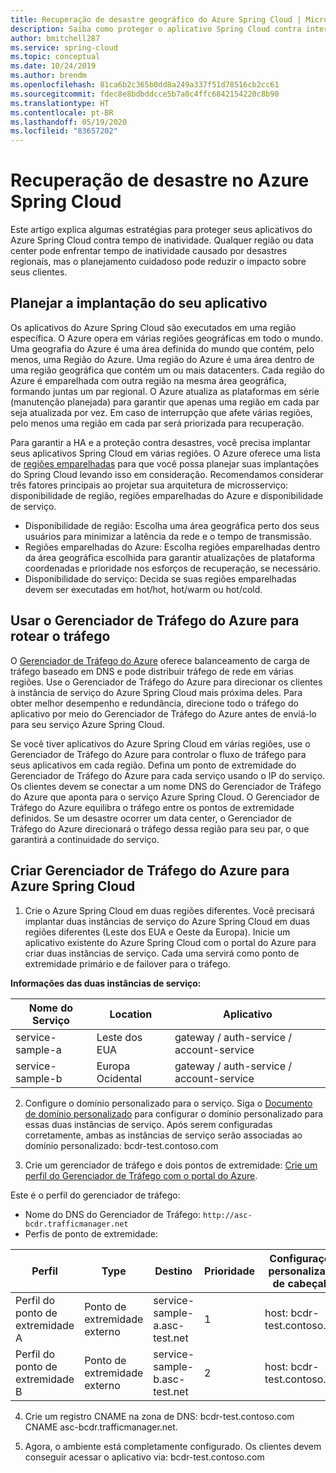```yaml
---
title: Recuperação de desastre geográfico do Azure Spring Cloud | Microsoft Docs
description: Saiba como proteger o aplicativo Spring Cloud contra interrupções regionais
author: bmitchell287
ms.service: spring-cloud
ms.topic: conceptual
ms.date: 10/24/2019
ms.author: brendm
ms.openlocfilehash: 81ca6b2c365b0dd8a249a337f51d78516cb2cc61
ms.sourcegitcommit: fdec8e8bdbddcce5b7a0c4ffc6842154220c8b90
ms.translationtype: HT
ms.contentlocale: pt-BR
ms.lasthandoff: 05/19/2020
ms.locfileid: "83657202"
---
```

# <a name="azure-spring-cloud-disaster-recovery"></a>Recuperação de desastre no Azure Spring Cloud

Este artigo explica algumas estratégias para proteger seus aplicativos do Azure Spring Cloud contra tempo de inatividade.  Qualquer região ou data center pode enfrentar tempo de inatividade causado por desastres regionais, mas o planejamento cuidadoso pode reduzir o impacto sobre seus clientes.

## <a name="plan-your-application-deployment"></a>Planejar a implantação do seu aplicativo

Os aplicativos do Azure Spring Cloud são executados em uma região específica.  O Azure opera em várias regiões geográficas em todo o mundo. Uma geografia do Azure é uma área definida do mundo que contém, pelo menos, uma Região do Azure. Uma região do Azure é uma área dentro de uma região geográfica que contém um ou mais datacenters.  Cada região do Azure é emparelhada com outra região na mesma área geográfica, formando juntas um par regional. O Azure atualiza as plataformas em série (manutenção planejada) para garantir que apenas uma região em cada par seja atualizada por vez. Em caso de interrupção que afete várias regiões, pelo menos uma região em cada par será priorizada para recuperação.

Para garantir a HA e a proteção contra desastres, você precisa implantar seus aplicativos Spring Cloud em várias regiões.  O Azure oferece uma lista de [regiões emparelhadas](../best-practices-availability-paired-regions.md) para que você possa planejar suas implantações do Spring Cloud levando isso em consideração.  Recomendamos considerar três fatores principais ao projetar sua arquitetura de microsserviço: disponibilidade de região, regiões emparelhadas do Azure e disponibilidade de serviço.

*  Disponibilidade de região:  Escolha uma área geográfica perto dos seus usuários para minimizar a latência da rede e o tempo de transmissão.
*  Regiões emparelhadas do Azure:  Escolha regiões emparelhadas dentro da área geográfica escolhida para garantir atualizações de plataforma coordenadas e prioridade nos esforços de recuperação, se necessário.
*  Disponibilidade do serviço:   Decida se suas regiões emparelhadas devem ser executadas em hot/hot, hot/warm ou hot/cold.

## <a name="use-azure-traffic-manager-to-route-traffic"></a>Usar o Gerenciador de Tráfego do Azure para rotear o tráfego

O [Gerenciador de Tráfego do Azure](../traffic-manager/traffic-manager-overview.md) oferece balanceamento de carga de tráfego baseado em DNS e pode distribuir tráfego de rede em várias regiões.  Use o Gerenciador de Tráfego do Azure para direcionar os clientes à instância de serviço do Azure Spring Cloud mais próxima deles.  Para obter melhor desempenho e redundância, direcione todo o tráfego do aplicativo por meio do Gerenciador de Tráfego do Azure antes de enviá-lo para seu serviço Azure Spring Cloud.

Se você tiver aplicativos do Azure Spring Cloud em várias regiões, use o Gerenciador de Tráfego do Azure para controlar o fluxo de tráfego para seus aplicativos em cada região.  Defina um ponto de extremidade do Gerenciador de Tráfego do Azure para cada serviço usando o IP do serviço. Os clientes devem se conectar a um nome DNS do Gerenciador de Tráfego do Azure que aponta para o serviço Azure Spring Cloud.  O Gerenciador de Tráfego do Azure equilibra o tráfego entre os pontos de extremidade definidos.  Se um desastre ocorrer um data center, o Gerenciador de Tráfego do Azure direcionará o tráfego dessa região para seu par, o que garantirá a continuidade do serviço.

## <a name="create-azure-traffic-manager-for-azure-spring-cloud"></a>Criar Gerenciador de Tráfego do Azure para Azure Spring Cloud

1. Crie o Azure Spring Cloud em duas regiões diferentes.
Você precisará implantar duas instâncias de serviço do Azure Spring Cloud em duas regiões diferentes (Leste dos EUA e Oeste da Europa). Inicie um aplicativo existente do Azure Spring Cloud com o portal do Azure para criar duas instâncias de serviço. Cada uma servirá como ponto de extremidade primário e de failover para o tráfego. 

**Informações das duas instâncias de serviço:**

| Nome do Serviço | Location | Aplicativo |
|--|--|--|
| service-sample-a | Leste dos EUA | gateway / auth-service / account-service |
| service-sample-b | Europa Ocidental | gateway / auth-service / account-service |

2. Configure o domínio personalizado para o serviço. Siga o [Documento de domínio personalizado](spring-cloud-tutorial-custom-domain.md) para configurar o domínio personalizado para essas duas instâncias de serviço. Após serem configuradas corretamente, ambas as instâncias de serviço serão associadas ao domínio personalizado: bcdr-test.contoso.com

3. Crie um gerenciador de tráfego e dois pontos de extremidade: [Crie um perfil do Gerenciador de Tráfego com o portal do Azure](https://docs.microsoft.com/azure/traffic-manager/quickstart-create-traffic-manager-profile).

Este é o perfil do gerenciador de tráfego:
* Nome do DNS do Gerenciador de Tráfego: `http://asc-bcdr.trafficmanager.net`
* Perfis de ponto de extremidade: 

| Perfil | Type | Destino | Prioridade | Configurações personalizadas de cabeçalho |
|--|--|--|--|--|
| Perfil do ponto de extremidade A | Ponto de extremidade externo | service-sample-a.asc-test.net | 1 | host: bcdr-test.contoso.com |
| Perfil do ponto de extremidade B | Ponto de extremidade externo | service-sample-b.asc-test.net | 2 | host: bcdr-test.contoso.com |

4. Crie um registro CNAME na zona de DNS: bcdr-test.contoso.com CNAME asc-bcdr.trafficmanager.net. 

5. Agora, o ambiente está completamente configurado. Os clientes devem conseguir acessar o aplicativo via: bcdr-test.contoso.com